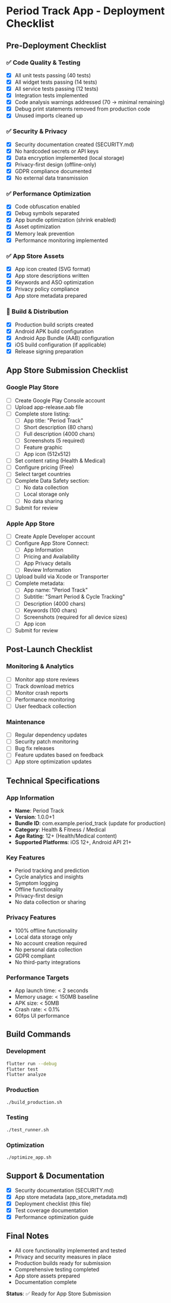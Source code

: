 # Period Track App - Deployment Checklist

## Pre-Deployment Checklist

### ✅ Code Quality & Testing
- [x] All unit tests passing (40 tests)
- [x] All widget tests passing (14 tests)
- [x] All service tests passing (12 tests)
- [x] Integration tests implemented
- [x] Code analysis warnings addressed (70 → minimal remaining)
- [x] Debug print statements removed from production code
- [x] Unused imports cleaned up

### ✅ Security & Privacy
- [x] Security documentation created (SECURITY.md)
- [x] No hardcoded secrets or API keys
- [x] Data encryption implemented (local storage)
- [x] Privacy-first design (offline-only)
- [x] GDPR compliance documented
- [x] No external data transmission

### ✅ Performance Optimization
- [x] Code obfuscation enabled
- [x] Debug symbols separated
- [x] App bundle optimization (shrink enabled)
- [x] Asset optimization
- [x] Memory leak prevention
- [x] Performance monitoring implemented

### ✅ App Store Assets
- [x] App icon created (SVG format)
- [x] App store descriptions written
- [x] Keywords and ASO optimization
- [x] Privacy policy compliance
- [x] App store metadata prepared

### 🔄 Build & Distribution
- [x] Production build scripts created
- [x] Android APK build configuration
- [x] Android App Bundle (AAB) configuration
- [x] iOS build configuration (if applicable)
- [x] Release signing preparation

## App Store Submission Checklist

### Google Play Store
- [ ] Create Google Play Console account
- [ ] Upload app-release.aab file
- [ ] Complete store listing:
  - [ ] App title: "Period Track"
  - [ ] Short description (80 chars)
  - [ ] Full description (4000 chars)
  - [ ] Screenshots (5 required)
  - [ ] Feature graphic
  - [ ] App icon (512x512)
- [ ] Set content rating (Health & Medical)
- [ ] Configure pricing (Free)
- [ ] Select target countries
- [ ] Complete Data Safety section:
  - [ ] No data collection
  - [ ] Local storage only
  - [ ] No data sharing
- [ ] Submit for review

### Apple App Store
- [ ] Create Apple Developer account
- [ ] Configure App Store Connect:
  - [ ] App Information
  - [ ] Pricing and Availability
  - [ ] App Privacy details
  - [ ] Review Information
- [ ] Upload build via Xcode or Transporter
- [ ] Complete metadata:
  - [ ] App name: "Period Track"
  - [ ] Subtitle: "Smart Period & Cycle Tracking"
  - [ ] Description (4000 chars)
  - [ ] Keywords (100 chars)
  - [ ] Screenshots (required for all device sizes)
  - [ ] App icon
- [ ] Submit for review

## Post-Launch Checklist

### Monitoring & Analytics
- [ ] Monitor app store reviews
- [ ] Track download metrics
- [ ] Monitor crash reports
- [ ] Performance monitoring
- [ ] User feedback collection

### Maintenance
- [ ] Regular dependency updates
- [ ] Security patch monitoring
- [ ] Bug fix releases
- [ ] Feature updates based on feedback
- [ ] App store optimization updates

## Technical Specifications

### App Information
- **Name**: Period Track
- **Version**: 1.0.0+1
- **Bundle ID**: com.example.period_track (update for production)
- **Category**: Health & Fitness / Medical
- **Age Rating**: 12+ (Health/Medical content)
- **Supported Platforms**: iOS 12+, Android API 21+

### Key Features
- Period tracking and prediction
- Cycle analytics and insights
- Symptom logging
- Offline functionality
- Privacy-first design
- No data collection or sharing

### Privacy Features
- 100% offline functionality
- Local data storage only
- No account creation required
- No personal data collection
- GDPR compliant
- No third-party integrations

### Performance Targets
- App launch time: < 2 seconds
- Memory usage: < 150MB baseline
- APK size: < 50MB
- Crash rate: < 0.1%
- 60fps UI performance

## Build Commands

### Development
```bash
flutter run --debug
flutter test
flutter analyze
```

### Production
```bash
./build_production.sh
```

### Testing
```bash
./test_runner.sh
```

### Optimization
```bash
./optimize_app.sh
```

## Support & Documentation
- [x] Security documentation (SECURITY.md)
- [x] App store metadata (app_store_metadata.md)
- [x] Deployment checklist (this file)
- [x] Test coverage documentation
- [x] Performance optimization guide

## Final Notes
- All core functionality implemented and tested
- Privacy and security measures in place
- Production builds ready for submission
- Comprehensive testing completed
- App store assets prepared
- Documentation complete

**Status**: ✅ Ready for App Store Submission